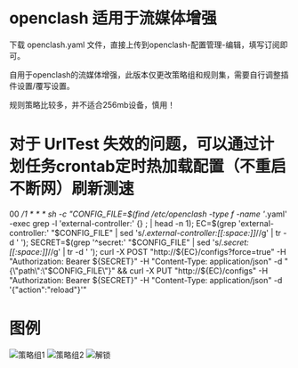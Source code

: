 # openclash 适用于流媒体增强

下载 openclash.yaml 文件，直接上传到openclash-配置管理-编辑，填写订阅即可。  

自用于openclash的流媒体增强，此版本仅更改策略组和规则集，需要自行调整插件设置/覆写设置。  

规则策略比较多，并不适合256mb设备，慎用！  

# 对于 UrlTest 失效的问题，可以通过计划任务crontab定时热加载配置（不重启不断网）刷新测速

00 */1 * * * sh -c "CONFIG_FILE=\$(find /etc/openclash -type f -name '*.yaml' -exec grep -l 'external-controller:' {} \; | head -n 1); EC=\$(grep 'external-controller:' \"\$CONFIG_FILE\" | sed 's/.*external-controller:[[:space:]]*//g' | tr -d ' '); SECRET=\$(grep '^secret:' \"\$CONFIG_FILE\" | sed 's/.*secret:[[:space:]]*//g' | tr -d ' '); curl -X POST \"http://\${EC}/configs?force=true\" -H \"Authorization: Bearer \${SECRET}\" -H \"Content-Type: application/json\" -d \"{\\\"path\\\":\\\"\$CONFIG_FILE\\\"}\" && curl -X PUT \"http://\${EC}/configs\" -H \"Authorization: Bearer \${SECRET}\" -H \"Content-Type: application/json\" -d '{\"action\":\"reload\"}'"

  
# 图例
![策略组1](https://github.com/user-attachments/assets/27702213-5515-4d67-9ef1-cee3af70880a)
![策略组2](https://github.com/user-attachments/assets/62c92c61-e429-48ce-88e1-6cdd54268312)
![解锁](https://github.com/user-attachments/assets/beff0927-54be-487a-aaa8-d8f50ee99fe3)
